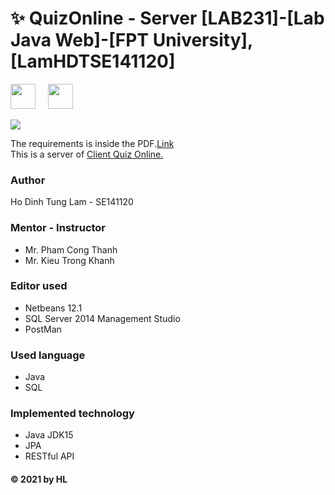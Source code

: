 <h1 align='left'>✨ QuizOnline - Server [LAB231]-[Lab Java Web]-[FPT University], [LamHDTSE141120] </h1>
<p>
<a href="https://github.com/Hl112/QuizOnline.git"><img height="40" src="https://img.shields.io/badge/QuizOnline-100000?style=for-the-badge&logo=github&logoColor=white"/></a>&nbsp;&nbsp;&nbsp;&nbsp;
<a href="https://github.com/Hl112/QuizOnlineClient.git"><img height="40" src="https://img.shields.io/badge/Client-100000?style=for-the-badge&logo=github&logoColor=white"/></a>&nbsp;&nbsp;&nbsp;&nbsp;
  </p>
<img src="https://badgen.net/maven/v/maven-central/com.google.code.gson/gson"/>


The requirements is inside the PDF.<a href="https://github.com/Hl112/QuizOnline/blob/0fb7b56c3a67cdc40b1e6076a88903fbe91356ec/J3.L.P0014.%20Quiz%20online-550.pdf">Link</a>
<br>
This is a server of <a href="https://github.com/Hl112/QuizOnlineClient.git">Client Quiz Online.</a>
### Author
  Ho Dinh Tung Lam - SE141120
  
### Mentor - Instructor
  * Mr. Pham Cong Thanh
  * Mr. Kieu Trong Khanh
  
### Editor used
* Netbeans 12.1
* SQL Server 2014 Management Studio
* PostMan

### Used language
* Java
* SQL

### Implemented technology
* Java JDK15
* JPA
* RESTful API

#### © 2021 by HL
